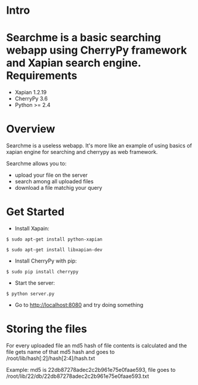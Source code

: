 Intro
=====
Searchme is a basic searching webapp using CherryPy framework and Xapian search engine.
Requirements
============

* Xapian 1.2.19
* CherryPy 3.6
* Python >= 2.4

Overview
========
Searchme is a useless webapp. It's more like an example of using basics of xapian engine for searching and cherrypy as web framework. 

Searchme allows you to:

* upload your file on the server
* search among all uploaded files
* download a file matchig your query

Get Started
===========

* Install Xapain:

`$ sudo apt-get install python-xapian`

`$ sudo apt-get install libxapian-dev`
* Install CherryPy with pip:

`$ sudo pip install cherrypy`

* Start the server:

`$ python server.py`

* Go to [http://localhost:8080](http://localhost:8080) and try doing something

Storing the files
=================

For every uploaded file an md5 hash of file contents is calculated and the file gets name of that md5 hash and goes to /root/lib/hash[:2]/hash[2:4]/hash.txt 

Example: md5 is 22db87278adec2c2b961e75e0faae593, file goes to /root/lib/22/db/22db87278adec2c2b961e75e0faae593.txt
